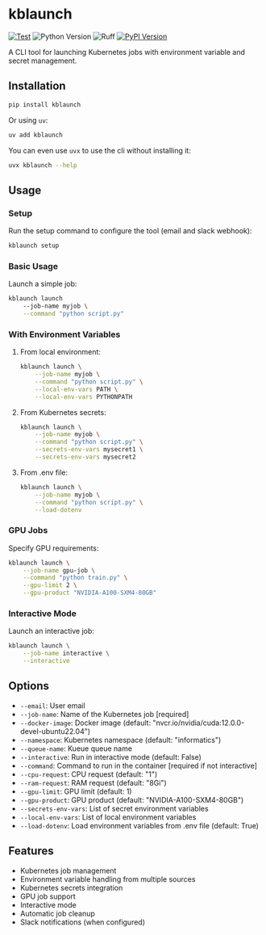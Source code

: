 # kblaunch

[![Test](https://github.com/gautierdag/kblaunch/actions/workflows/test.yaml/badge.svg)](https://github.com/gautierdag/kblaunch/actions/workflows/test.yaml)
![Python Version](https://img.shields.io/badge/python-3.9+-blue)
![Ruff](https://img.shields.io/badge/linter-ruff-blue)
[![PyPI Version](https://img.shields.io/pypi/v/kblaunch)](https://pypi.org/project/kblaunch/)

A CLI tool for launching Kubernetes jobs with environment variable and secret management.

## Installation

```bash
pip install kblaunch
```

Or using `uv`:

```bash
uv add kblaunch
```

You can even use `uvx` to use the cli without installing it:

```bash
uvx kblaunch --help
```

## Usage

### Setup

Run the setup command to configure the tool (email and slack webhook):

```bash
kblaunch setup
```

### Basic Usage

Launch a simple job:

```bash
kblaunch launch
    --job-name myjob \
    --command "python script.py"
```

### With Environment Variables

1. From local environment:

    ```bash
    kblaunch launch \
        --job-name myjob \
        --command "python script.py" \
        --local-env-vars PATH \
        --local-env-vars PYTHONPATH
    ```

2. From Kubernetes secrets:

    ```bash
    kblaunch launch \
        --job-name myjob \
        --command "python script.py" \
        --secrets-env-vars mysecret1 \
        --secrets-env-vars mysecret2
    ```

3. From .env file:

    ```bash
    kblaunch launch \
        --job-name myjob \
        --command "python script.py" \
        --load-dotenv
    ```

### GPU Jobs

Specify GPU requirements:

```bash
kblaunch launch \
    --job-name gpu-job \
    --command "python train.py" \
    --gpu-limit 2 \
    --gpu-product "NVIDIA-A100-SXM4-80GB"
```

### Interactive Mode

Launch an interactive job:

```bash
kblaunch launch \
    --job-name interactive \
    --interactive
```

## Options

- `--email`: User email
- `--job-name`: Name of the Kubernetes job [required]
- `--docker-image`: Docker image (default: "nvcr.io/nvidia/cuda:12.0.0-devel-ubuntu22.04")
- `--namespace`: Kubernetes namespace (default: "informatics")
- `--queue-name`: Kueue queue name
- `--interactive`: Run in interactive mode (default: False)
- `--command`: Command to run in the container [required if not interactive]
- `--cpu-request`: CPU request (default: "1")
- `--ram-request`: RAM request (default: "8Gi")
- `--gpu-limit`: GPU limit (default: 1)
- `--gpu-product`: GPU product (default: "NVIDIA-A100-SXM4-80GB")
- `--secrets-env-vars`: List of secret environment variables
- `--local-env-vars`: List of local environment variables
- `--load-dotenv`: Load environment variables from .env file (default: True)

## Features

- Kubernetes job management
- Environment variable handling from multiple sources
- Kubernetes secrets integration
- GPU job support
- Interactive mode
- Automatic job cleanup
- Slack notifications (when configured)

